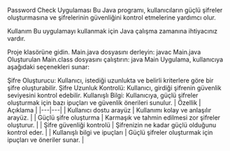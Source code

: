 Password Check Uygulaması
Bu Java programı, kullanıcıların güçlü şifreler oluşturmasına ve şifrelerinin güvenliğini kontrol etmelerine yardımcı olur.

Kullanım
Bu uygulamayı kullanmak için Java çalışma zamanına ihtiyacınız vardır.

Proje klasörüne gidin.
Main.java dosyasını derleyin: javac Main.java
Oluşturulan Main.class dosyasını çalıştırın: java Main
Uygulama, kullanıcıya aşağıdaki seçenekleri sunar:

Şifre Oluşturucu: Kullanıcı, istediği uzunlukta ve belirli kriterlere göre bir şifre oluşturabilir.
Şifre Uzunluk Kontrolü: Kullanıcı, girdiği şifrenin güvenlik seviyesini kontrol edebilir.
Kullanışlı Bilgi: Kullanıcıya, güçlü şifreler oluşturmak için bazı ipuçları ve güvenlik önerileri sunulur.
| Özellik | Açıklama |
|---|---|
| Kullanıcı dostu arayüz | Kullanımı kolay ve anlaşılır arayüz. |
| Güçlü şifre oluşturma | Karmaşık ve tahmin edilmesi zor şifreler oluşturur. |
| Şifre güvenliği kontrolü | Şifrenizin ne kadar güçlü olduğunu kontrol eder. |
| Kullanışlı bilgi ve ipuçları | Güçlü şifreler oluşturmak için ipuçları ve öneriler sunar. |
